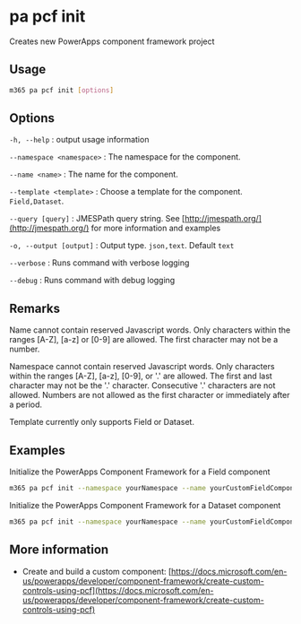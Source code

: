 # pa pcf init

Creates new PowerApps component framework project

## Usage

```sh
m365 pa pcf init [options]
```

## Options

`-h, --help`
: output usage information

`--namespace <namespace>`
: The namespace for the component.

`--name <name>`
: The name for the component.

`--template <template>`
: Choose a template for the component. `Field,Dataset`.

`--query [query]`
: JMESPath query string. See [http://jmespath.org/](http://jmespath.org/) for more information and examples

`-o, --output [output]`
: Output type. `json,text`. Default `text`

`--verbose`
: Runs command with verbose logging

`--debug`
: Runs command with debug logging

## Remarks

Name cannot contain reserved Javascript words. Only characters within the ranges [A-Z], [a-z] or [0-9] are allowed. The first character may not be a number.

Namespace cannot contain reserved Javascript words. Only characters within the ranges [A-Z], [a-z], [0-9], or '.' are allowed. The first and last character may not be the '.' character. Consecutive '.' characters are not allowed. Numbers are not allowed as the first character or immediately after a period.

Template currently only supports Field or Dataset.

## Examples

Initialize the PowerApps Component Framework for a Field component

```sh
m365 pa pcf init --namespace yourNamespace --name yourCustomFieldComponent --template Field
```

Initialize the PowerApps Component Framework for a Dataset component

```sh
m365 pa pcf init --namespace yourNamespace --name yourCustomFieldComponent --template Dataset
```

## More information

- Create and build a custom component: [https://docs.microsoft.com/en-us/powerapps/developer/component-framework/create-custom-controls-using-pcf](https://docs.microsoft.com/en-us/powerapps/developer/component-framework/create-custom-controls-using-pcf)
